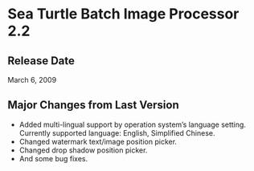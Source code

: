 # Sea Turtle Batch Image Processor 2.2 #
## Release Date ##
March 6, 2009
## Major Changes from Last Version ##
  * Added multi-lingual support by operation system’s language setting. Currently supported language: English, Simplified Chinese.
  * Changed watermark text/image position picker.
  * Changed drop shadow position picker.
  * And some bug fixes.
